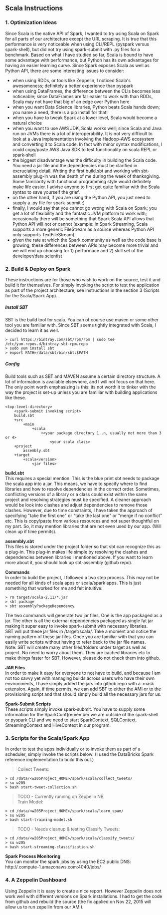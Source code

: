 ## Scala Instructions   
### 1. Optimization Ideas   
Since Scala is the native API of Spark, I wanted to try using Scala on Spark for all parts of our architecture except the URL scraping. It is true that this performance is very noticeable when using CLI/REPL (pyspark versus spark-shell), but did not try using spark-submit with .py files for a benchmark. Based on what I have studied so far, Scala is bound to have some advantage with performance, but Python has its own advantages for having an easier learning curve. Since Spark exposes Scala as well as Python API, there are some interesting issues to consider:

- when using RDDs, or tools like Zeppelin, I noticed Scala's awesomeness; definitely a better experience than pyspark
- when using DataFrames,  the difference between the CLIs becomes less noticeable; since DataFrames are far easier to work with than RDDs, Scala may not have that big of an edge over Python here
- when you want Data Science libraries, Python beats Scala hands down; you name a need, there is a pip install for that!
- when you have to tweak Spark at a lower level, Scala would become a natural choice
- when you want to use AWS JDK, Scala works well; since Scala and Java run on JVMs there is a lot of interoperability. It is not very difficult to look at a Java implementation involving the Hadoop-AWS ecosystem and converting it to Scala code. In fact with minor syntax modifications, I could copy/paste AWS Java SDK to test functionality on scala REPL or spark-shell
- the biggest disadvantage was the difficulty in building the Scala code. You need a jar file and the dependencies must be clarified in excruciating detail. Writing the first build.sbt and working with sbt-assembly plug-in was the death of me during the week of thanksgiving. Some familiarity with functional programming style would definitely make life easier. I advise anyone to first get quite familiar with the Scala syntax to save yourself the grief.
- on the other hand, if you are using the Python API, you just need to supply a .py file for spark-submit :)
- finally, I would say that you cannot go wrong with Scala on Spark; you get a lot of flexibility and the fantastic JVM platform to work with; occasionally there will be something that Spark Scala API allows that Python API will not or cannot (example: in Spark Streaming, Scala supports a more generic FileStream as a source whereas Python API only supports TextFileStream).
- given the rate at which the Spark community as well as the code base is growing, these differences between APIs may become more trivial and we will end up choosing for 1) performace and 2) skill set of the developer/data scientist

### 2. Build & Deploy on Spark   
These instructions are for those who wish to work on the source, test it and build it for themselves. For simply invoking the script to test the application as part of the project architecture, see instructions in the section 3 (Scripts for the Scala/Spark App).   
##### Install SBT   
SBT is the build tool for scala. You can of course use maven or some other tool you are familiar with. Since SBT seems tightly integrated with Scala, I decided to learn it as well.   
```
> curl https://bintray.com/sbt/rpm/rpm | sudo tee /etc/yum.repos.d/bintray-sbt-rpm.repo   
> sudo yum install sbt   
> export PATH=/data/sbt/bin/sbt:$PATH   
```

##### Config
Build tools such as SBT and MAVEN assume a certain directory structure. A lot of information is available elsewhere, and I will not focus on that here. The only point worth emphasizing is this: its not worth it to tinker with the way the project is set-up unless you are familiar with building applications like these.   

```
<top-level-directory>
    <spark-submit invoking script>
    build.sbt
    +src
        +main
            +scala
                +<your package directory 1..n, usually not more than 3 or 4>
                    <your scala class>
    +project
        assembly.sbt
    +target
        +scala<version>
            <jar files>
```

__build.sbt__   
This requires a special mention. This is the blue print sbt needs to package the scala app into a jar. This means, we have to specify where to find libraries and how to resolve dependencies in the correct order. Sometimes, conflicting versions of a library or a class could exist within the same project and resolving strategies must be specified. A cleaner approach would be look into clashes and adjust dependencies to remove those clashes. However, due to time constraints, I have taken the approach of specifying "take the first one"  or  "take the last one" or "merge if no conflict" etc. This is copy/paste from various resources and not super thoughtful on my part. So, it may mention libraries that are not even used by our app. (Will clean up if time permits).

__assembly.sbt__    
This files is stored under the project folder so that sbt can recognize this as a plug-in. This plug-in makes life simple by resolving the clashes and dependencies between libraries I mentioned above. If you want to learn more about it, you should look up sbt-assembly (github repo).

__Commands__   
In order to build the project, I followed a two step process. This may not be needed for all kinds of scala apps or scala/spark apps. This is just something that worked for me and felt intuitive.   
```
> rm target/scala-2.11/*.jar
> sbt package
> sbt assemblyPackageDependency
```
The two commands will generate two jar files. One is the app packaged as a jar. The other is all the external dependencies packaged as single fat jar making it super easy to invoke spark-submit with necessary libraries.   
SBT will put these jar files in <project top level directory>/target/scala<version given in build.sbt>/. Take a moment and notice the naming pattern of these jar files. Once you are familiar with that you can easily write scripts without having to refer back to the jar file names.   
Note: SBT will create many other files/folders under target as well as project. No need to worry about them. They are cached libraries etc to make things faster for SBT. However, please do not check them into github. 

__JAR Files__   
In order to make it easy for everyone to not have to build, and because I am not too savvy yet with managing builds across users who have their own environments, I have simply added the jars into github repo with a .mask extension. Again, if time permits, we can add SBT to either the AMI or to the provisioning script and that should simply build all the necessary jars for us.

__Spark-Submit Scripts__   
These scripts simply invoke spark-submit. You have to supply some information for the SparkConf(remember we are outside of the spark-shell or pyspark CLI and we need to start SparkContext, SQLContext, StreamingContext and HiveContext in our program. 

### 3. Scripts for the Scala/Spark App
In order to test the apps individually or to invoke them as part of a scheduler, simply invoke the scripts below:
(I used the DataBricks Spark reference implementation to build this out.)
> Collect Tweets:   
```
> cd /data/<w205Project_HOME>/spark/scala/collect_tweets/
> su w205
> bash start-tweet-collection.sh
```
> TODO - Currently running on Zeppelin NB    
> Train Model:
```
> cd /data/<w205Project_HOME>/spark/scala/learn_spam/
> su w205
> bash start-training-model.sh
```
> TODO - Needs cleanup & testing 
> Classify Tweets:
```
> cd /data/<w205Project_HOME>/spark/scala/classify_tweets/
> su w205
> bash start-streaming-classification.sh
```   
__Spark Process Monitoring__   
You can monitor the spark jobs by using the EC2 public DNS:
http://<aws ec2 instance>.compute-1.amazonaws.com:4040/jobs/

### 4. A Zeppelin Dashboard
Using Zeppelin it is easy to create a nice report. However Zeppelin does not work well with different versions on Spark installations. I had to get the code from github and rebuild the source (the fix applied on Nov 22, 2015 will allow us to run zepellin from our AMI).
